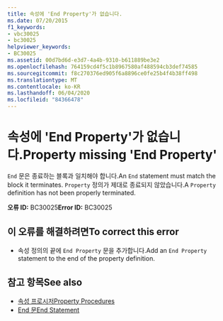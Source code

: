 ```yaml
---
title: 속성에 'End Property'가 없습니다.
ms.date: 07/20/2015
f1_keywords:
- vbc30025
- bc30025
helpviewer_keywords:
- BC30025
ms.assetid: 00d7bd6d-e3d7-4a4b-9310-b611889be3e2
ms.openlocfilehash: 764159cd4f5c1b8967580af488594cb3def74585
ms.sourcegitcommit: f8c270376ed905f6a8896ce0fe25b4f4b38ff498
ms.translationtype: MT
ms.contentlocale: ko-KR
ms.lasthandoff: 06/04/2020
ms.locfileid: "84366478"
---
```

# <a name="property-missing-end-property"></a><span data-ttu-id="8956d-102">속성에 'End Property'가 없습니다.</span><span class="sxs-lookup"><span data-stu-id="8956d-102">Property missing 'End Property'</span></span>
<span data-ttu-id="8956d-103">`End` 문은 종료하는 블록과 일치해야 합니다.</span><span class="sxs-lookup"><span data-stu-id="8956d-103">An `End` statement must match the block it terminates.</span></span> <span data-ttu-id="8956d-104">`Property` 정의가 제대로 종료되지 않았습니다.</span><span class="sxs-lookup"><span data-stu-id="8956d-104">A `Property` definition has not been properly terminated.</span></span>  
  
 <span data-ttu-id="8956d-105">**오류 ID:** BC30025</span><span class="sxs-lookup"><span data-stu-id="8956d-105">**Error ID:** BC30025</span></span>  
  
## <a name="to-correct-this-error"></a><span data-ttu-id="8956d-106">이 오류를 해결하려면</span><span class="sxs-lookup"><span data-stu-id="8956d-106">To correct this error</span></span>  
  
- <span data-ttu-id="8956d-107">속성 정의의 끝에 `End Property` 문을 추가합니다.</span><span class="sxs-lookup"><span data-stu-id="8956d-107">Add an `End Property` statement to the end of the property definition.</span></span>  
  
## <a name="see-also"></a><span data-ttu-id="8956d-108">참고 항목</span><span class="sxs-lookup"><span data-stu-id="8956d-108">See also</span></span>

- [<span data-ttu-id="8956d-109">속성 프로시저</span><span class="sxs-lookup"><span data-stu-id="8956d-109">Property Procedures</span></span>](../programming-guide/language-features/procedures/property-procedures.md)
- [<span data-ttu-id="8956d-110">End 문</span><span class="sxs-lookup"><span data-stu-id="8956d-110">End Statement</span></span>](../language-reference/statements/end-statement.md)

